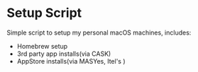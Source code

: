 # Setup Script

Simple script to setup my personal macOS machines, includes:

* Homebrew setup
* 3rd party app installs(via CASK)
* AppStore installs(via MASYes, Itel's )

